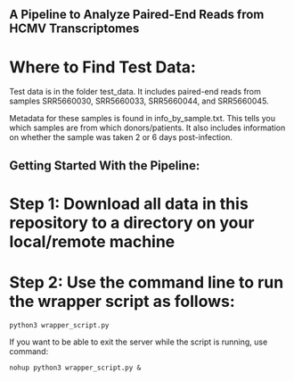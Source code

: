 ## A Pipeline to Analyze Paired-End Reads from HCMV Transcriptomes 

# Where to Find Test Data: 
Test data is in the folder test_data. It includes paired-end reads from samples SRR5660030, SRR5660033, SRR5660044, and SRR5660045. 

Metadata for these samples is found in info_by_sample.txt. This tells you which samples are from which donors/patients. It also includes information on whether the sample was taken 2 or 6 days post-infection. 

## Getting Started With the Pipeline:
# Step 1: Download all data in this repository to a directory on your local/remote machine

# Step 2: Use the command line to run the wrapper script as follows: 

```
python3 wrapper_script.py
```

If you want to be able to exit the server while the script is running, use command: 

```
nohup python3 wrapper_script.py &
```
